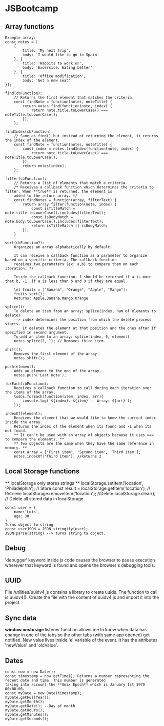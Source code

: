 # JSBootcamp
## Array functions
```
Example array:
const notes = [
    {
        title: 'My next trip',
        body: 'I would like to go to Spain'
    }, {
        title: 'Habbits to work on',
        body: 'Excersice. Eating better'
    }, {
        title: 'Office modification',
        body: 'Get a new seat'
}];

find(cbFunction):
    // Returns the first element that matches the criteria.
    const findNote = function(notes, noteTitle) {
        return notes.find(function(note, index) {
            return note.title.toLowerCase() === noteTitle.toLowerCase();
        });
    };

findIndex(cbFunction):
    // Same as find() but instead of returning the element, it returns the index of the element.
    const findNote = function(notes, noteTitle) {
        const index = notes.findIndex(function(note, index) {
            return note.title.toLowerCase() === noteTitle.toLowerCase();
        });
        return notes[index];
    };

filter(cbFunction):
    // Returns a list of elements that match a criteria.
    /* Receives a callback function which determines the criteria to filter. When **true** is returned, the element is
    added to the return array. */
    const findNotes = function(array, filterText) {
        return array.filter(function(note, index) {
            const isTitleMatch = note.title.toLowerCase().includes(filterText);
            const isBodyMatch = note.body.toLowerCase().includes(filterText);
            return isTitleMatch || isBodyMatch;
        });
    }

sort(cbFunction?):
    Organizes an array alphabetically by default.
    
    It can receive a callback function as a parameter to organize based on a specific criteria. The callback function
    receives two paramaters (ex: a,b) to compare them on each iteration. */
    
    Inside the callback function, 1 should be returned if a is more that b, -1  if a is less than b and 0 if they are equal.
    
    let fruits = ["Banana", "Orange", "Apple", "Mango"];
    fruits.sort();
    Returns: Apple,Banana,Mango,Orange

splice():
    To delete an item from an array: splice(index, num of elements to delete)
    --> index determines the position from which the delete process starts.
        It deletes the element at that position and the ones after if specified in second argument.
    To add an item to an array: splice(index, 0, element)
    notes.splice(2, 1); // Removes third item.

shift():
    Removes the first element of the array.
    notes.shift();

push(element): 
    Adds an element to the end of the array.
    notes.push('Last note');

forEach(cbFunction):
    Receives a callback function to call during each iteration over the items of the array.
    todos.forEach(function(item, index, arr){
        console.log(`${index}. ${item} -- Array: ${arr}`); 
    });

indexOf(element):
    Receives the element that we would like to know the current index inside the array.
    Returns the index of the element when its found and -1 when its not found.
    ** It can't be used with an array of objects because it uses === to compare the elements. **
    ** Two objects are the same when they have the same reference in memory. **
    const array = ['First item', 'Second item', 'Third item'];
    notes.indexOf('Third Item'); //Returns 2
```
## Local Storage functions
 ** localStorage only stores strings **
localStorage.setItem('location', 'Philadelphia'); // Store
const result = localStorage.getItem('location'); // Retrieve
localStorage.removeItem('location'); //Delete
localStorage.clear(); // Delete all stored data in localStorage
```
const user = {
    name:'Luis',
    age: 30
}
Turns object to string
const userJSON = JSON.stringify(user);
JSON.parse(string) --> turns string to object.
```

## Debug
'debugger' keyword inside js code causes the browser to pause execution wherever that keyword is found
and opens the browser's debugging tools.

## UUID
File /utilities/uuidv4.js contains a library to create uuids. The function to call is uuidv4().
Create the file with the content of uuidv4.js and import it into the project.

## Sync data
**window.onstorage** listener function allows me to know when data has change in one of the tabs so the
other tabs (with same app opened) get notified.
New value lives inside 'e' variable of the event. It has the attributes 'newValue' and 'oldValue'.

## Dates
```
const now = new Date();
const timestamp = now.getTime(); Returns a number representing the recent date and time. This number is generated
taking into account the **Unix Epoch** which is January 1st 1970 00:00:00.
const myDate = new Date(timestamp);
myDate.getFullYear();
myDate.getMonth();
myDate.getDate(); --Day of month
myDate.getHours();
myDate.getMinutes();
myDate.getSeconds();
```
